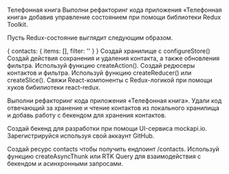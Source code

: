 Телефонная книга Выполни рефакторинг кода приложения «Телефонная книга» добавив
управление состоянием при помощи библиотеки Redux Toolkit.

Пусть Redux-состояние выглядит следующим образом.

{ contacts: { items: [], filter: '' } } Создай хранилище с configureStore()
Создай действия сохранения и удаления контакта, а также обновления фильтра.
Используй функцию createAction(). Создай редюсеры контактов и фильтра. Используй
функцию createReducer() или createSlice(). Свяжи React-компоненты с
Redux-логикой при помощи хуков бибилиотеки react-redux.

Выполни рефакторинг кода приложения «Телефонная книга». Удали код отвечающий за
хранение и чтение контактов из локального хранилища и добавь работу с бекендом
для хранения контактов.

Создай бекенд для разработки при помощи UI-сервиса mockapi.io. Зарегистрируйся
используя свой аккаунт GitHub.

Создай ресурс contacts чтобы получить ендпоинт /contacts. Используй функцию
createAsyncThunk или RTK Query для взаимодействия с бекендом и асинхронными
запросами.
